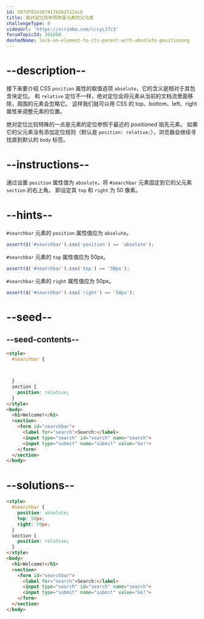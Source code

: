```yaml
---
id: 587d781e367417b2b2512acb
title: 绝对定位的参照物是元素的父元素
challengeType: 0
videoUrl: 'https://scrimba.com/c/cyLJ7c3'
forumTopicId: 301060
dashedName: lock-an-element-to-its-parent-with-absolute-positioning
---
```


# --description--

接下来要介绍 CSS `position` 属性的取值选项 `absolute`，它的含义是相对于其包含块定位。 和 `relative` 定位不一样，绝对定位会将元素从当前的文档流里面移除，周围的元素会忽略它。 这样我们就可以用 CSS 的 top、bottom、left、right 属性来调整元素的位置。

绝对定位比较特殊的一点是元素的定位参照于最近的 *positioned* 祖先元素。 如果它的父元素没有添加定位规则（默认是 `position: relative;`），浏览器会继续寻找直到默认的 `body` 标签。

# --instructions--

通过设置 `position` 属性值为 `absolute`，将 `#searchbar` 元素固定到它的父元素 `section` 的右上角。 即设定其 `top` 和 `right` 为 50 像素。

# --hints--

`#searchbar` 元素的 `position` 属性值应为 `absolute`。

```js
assert($('#searchbar').css('position') == 'absolute');
```

`#searchbar` 元素的 `top` 属性值应为 50px。

```js
assert($('#searchbar').css('top') == '50px');
```

`#searchbar` 元素的 `right` 属性值应为 50px。

```js
assert($('#searchbar').css('right') == '50px');
```

# --seed--

## --seed-contents--

```html
<style>
  #searchbar {



  }
  section {
    position: relative;
  }
</style>
<body>
  <h1>Welcome!</h1>
  <section>
    <form id="searchbar">
      <label for="search">Search:</label>
      <input type="search" id="search" name="search">
      <input type="submit" name="submit" value="Go!">
    </form>
  </section>
</body>
```

# --solutions--

```html
<style>
  #searchbar {
    position: absolute;
    top: 50px;
    right: 50px;
  }
  section {
    position: relative;
  }
</style>
<body>
  <h1>Welcome!</h1>
  <section>
    <form id="searchbar">
      <label for="search">Search:</label>
      <input type="search" id="search" name="search">
      <input type="submit" name="submit" value="Go!">
    </form>
  </section>
</body>
```
